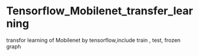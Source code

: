 # Tensorflow_Mobilenet_transfer_learning
transfor learning of Mobilenet by tensorflow,include train , test, frozen graph
